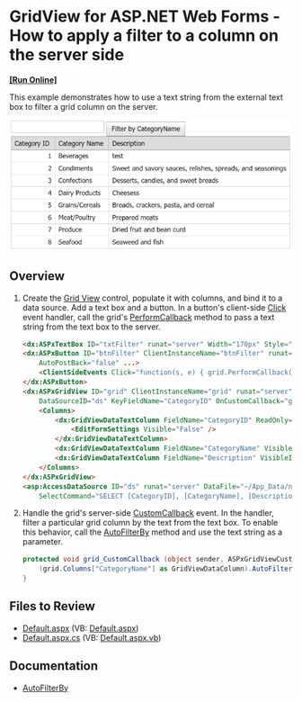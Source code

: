 # GridView for ASP.NET Web Forms - How to apply a filter to a column on the server side
<!-- run online -->
**[[Run Online]](https://codecentral.devexpress.com/e3582/)**
<!-- run online end -->

This example demonstrates how to use a text string from the external text box to filter a grid column on the server.

![Filter a Column](filterColumn.gif)

## Overview

1. Create the [Grid View](https://docs.devexpress.com/AspNet/DevExpress.Web.ASPxGridView) control, populate it with columns, and bind it to a data source. Add a text box and a button. In a button's client-side [Click](https://docs.devexpress.com/AspNet/js-ASPxClientButton.Click) event handler, call the grid's [PerformCallback](https://docs.devexpress.com/AspNet/js-ASPxClientGridView.PerformCallback(args)) method to pass a text string from the text box to the server.

    ```aspx
    <dx:ASPxTextBox ID="txtFilter" runat="server" Width="170px" Style="display: inline-table" />
    <dx:ASPxButton ID="btnFilter" ClientInstanceName="btnFilter" runat="server" Text="Filter by CategoryName"
        AutoPostBack="false" ...>
        <ClientSideEvents Click="function(s, e) { grid.PerformCallback(); }" />
    </dx:ASPxButton>
    <dx:ASPxGridView ID="grid" ClientInstanceName="grid" runat="server" AutoGenerateColumns="False"
        DataSourceID="ds" KeyFieldName="CategoryID" OnCustomCallback="grid_CustomCallback">
        <Columns>
            <dx:GridViewDataTextColumn FieldName="CategoryID" ReadOnly="True" VisibleIndex="0">
                <EditFormSettings Visible="False" />
            </dx:GridViewDataTextColumn>
            <dx:GridViewDataTextColumn FieldName="CategoryName" VisibleIndex="1" />
            <dx:GridViewDataTextColumn FieldName="Description" VisibleIndex="2" />
        </Columns>
    </dx:ASPxGridView>
    <asp:AccessDataSource ID="ds" runat="server" DataFile="~/App_Data/nwind.mdb"
        SelectCommand="SELECT [CategoryID], [CategoryName], [Description] FROM [Categories]" />
    ```

2. Handle the grid's server-side [CustomCallback](https://docs.devexpress.com/AspNet/DevExpress.Web.ASPxGridView.CustomCallback) event. In the handler, filter a particular grid column by the text from the text box. To enable this behavior, call the [AutoFilterBy](https://docs.devexpress.com/AspNet/DevExpress.Web.GridViewDataColumn.AutoFilterBy(System.String)) method and use the text string as a parameter.

    ```csharp
    protected void grid_CustomCallback (object sender, ASPxGridViewCustomCallbackEventArgs e) {
        (grid.Columns["CategoryName"] as GridViewDataColumn).AutoFilterBy(txtFilter.Text);
    }
    ```

## Files to Review

* [Default.aspx](./CS/WebSite/Default.aspx) (VB: [Default.aspx](./VB/WebSite/Default.aspx))
* [Default.aspx.cs](./CS/WebSite/Default.aspx.cs) (VB: [Default.aspx.vb](./VB/WebSite/Default.aspx.vb))

## Documentation

* [AutoFilterBy](https://docs.devexpress.com/AspNet/DevExpress.Web.GridViewDataColumn.AutoFilterBy(System.String))
